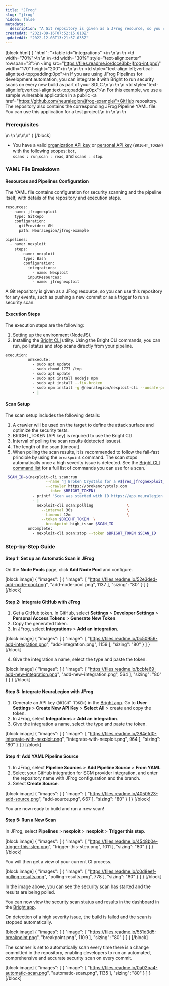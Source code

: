 ```yaml
---
title: "JFrog"
slug: "jfrog"
hidden: false
metadata: 
  description: "A Git repository is given as a JFrog resource, so you can use this repository for any events, such as pushing a new commit or as a trigger to run a security scan"
createdAt: "2021-09-16T07:52:15.810Z"
updatedAt: "2022-12-08T13:21:57.035Z"
---
```

[block:html]
{
  "html": "<table id=\"integrations\" >\n  <style>\n #integrations {\n    border-collapse: separate;\n    width: 100%;\n    display: block;\n    display: table;\n  }\n #integrations td,\n  th {\n    border: 0px solid #ddd;\n    padding-left: 0px;\n    background-color: #FFFFFF;\n  }\n  </style>\n  <body>\n  <tr>\n    <td width=\"70%\">\n      \n    </td>\n    <td width=\"30%\" style=\"text-align:center\" rowspan=\"3\">\n      <img src=\"https://files.readme.io/dcce3bb-jfrog-int.png\" width=\"170\" height=\"200\"></img>\n    </td>\n  </tr>\n  <tr>\n    <td style=\"text-align:left;vertical-align:text-top;padding:0px\">\n    If you are using JFrog  Pipelines for development automation, you can integrate it with Bright to run security scans on every new build as part of your SDLC.\n    </td>\n  </tr>\n  <tr>\n    <td style=\"text-align:left;vertical-align:text-top;padding:0px\">\n   For this example, we use a sample vulnerable application in a public <a href=\"https://github.com/neuralegion/jfrog-example\">GitHub repository</a>. The repository also contains the corresponding JFrog Pipeline YAML file. You can use this application for a test project.\n    </td>\n  </tr>\n  <tr>\n  <td>\n    <h3>Prerequisites</h3>\n    </td>\n    </tr>\n</table>\n</body>\n"
}
[/block]



- You have a valid [organization API key](/docs/manage-your-organization#manage-organization-apicli-authentication-tokens) or [personal API key](/docs/manage-your-personal-account#manage-your-personal-api-keys-authentication-tokens) (`BRIGHT_TOKEN`) with the following scopes: `bot`,<br>`scans : run`,`scan : read`, and `scans : stop`.
  <p>

### YAML File Breakdown

#### Resources and Pipelines Configuration

The YAML file contains configuration for security scanning and the pipeline itself, with details of the repository and execution steps.

```bash
resources:
  - name: jfrognexploit
    type: GitRepo
    configuration:
      gitProvider: GH
      path: NeuraLegion/jfrog-example

pipelines:
  - name: nexploit
    steps:
      - name: nexploit
        type: Bash
        configuration:
          integrations:
            - name: Nexploit
          inputResources:
            - name: jfrognexploit
```



A Git repository is given as a JFrog resource, so you can use this repository for any events, such as pushing a new commit or as a trigger to run a security scan.

#### Execution Steps

The execution steps are the following:

1. Setting up the environment (NodeJS).
2. Installing the [Bright CLI](/docs/about-nexploit-cli) utility. Using the Bright CLI commands, you can run, poll status and stop scans directly from your pipeline.

```bash
execution:
          onExecute:
            - sudo apt update
            - sudo chmod 1777 /tmp
            - sudo apt update
            - sudo apt install nodejs npm
            - sudo apt install --fix-broken
            - sudo npm install -g @neuralegion/nexploit-cli --unsafe-perm=true
            - |
```



#### Scan Setup

The scan setup includes the following details:

1. A crawler will be used on the target to define the attack surface and optimize the security tests.
2. BRIGHT_TOKEN (API key) is required to use the Bright CLI.
3. Interval of polling the scan results (detected issues).
4. The length of the scan (timeout).
5. When polling the scan results, it is recommended to follow the fail-fast principle by using the `breakpoint` command. The scan stops automatically once a high severity issue is detected.  See the [Bright CLI command list](/docs/command-list) for a full list of commands you can use for a scan.

```bash
 SCAN_ID=$(nexploit-cli scan:run                                                \
                  --name "💎 Broken Crystals for a #${res_jfrognexploit_commitSha} #${run_id}" \
                  --crawler https://brokencrystals.com                                         \
                  --token $BRIGHT_TOKEN)
            - printf "Scan was started with ID https://app.neuralegion.com/scans/$SCAN_ID"
            - |
              nexploit-cli scan:polling               \
                --interval 30s                        \
                --timeout 12m                         \
                --token $BRIGHT_TOKEN  \
                --breakpoint high_issue $SCAN_ID
          onComplete:
            - nexploit-cli scan:stop --token $BRIGHT_TOKEN $SCAN_ID
```



### Step-by-Step Guide

#### Step 1: Set up an Automatic Scan in JFrog

On the **Node Pools** page, click **Add Node Pool** and configure.

[block:image]
{
  "images": [
    {
      "image": [
        "https://files.readme.io/52e3ded-add-node-pool.png",
        "add-node-pool.png",
        1137
      ],
      "sizing": "80"
    }
  ]
}
[/block]



#### Step 2: Integrate GitHub with JFrog

1. Get a GitHub token.  In GitHub, select **Settings** > **Developer Settings** > **Personal Access Tokens** > **Generate New Token**.
2. Copy the generated token.
3. In JFrog, select **Integrations** > **Add an integration**.

[block:image]
{
  "images": [
    {
      "image": [
        "https://files.readme.io/0c50956-add-integration.png",
        "add-integration.png",
        1159
      ],
      "sizing": "80"
    }
  ]
}
[/block]



4. Give the integration a name, select the type and paste the token.

[block:image]
{
  "images": [
    {
      "image": [
        "https://files.readme.io/bcbfe69-add-new-integration.png",
        "add-new-integration.png",
        564
      ],
      "sizing": "80"
    }
  ]
}
[/block]



#### Step 3: Integrate NeuraLegion with JFrog

1. Generate an API key (`BRIGHT_TOKEN`) in the [Bright app](https://app.brightsec.com).  Go to **User Settings** > **Create New API Key** > **Select All** > create and copy the token. 
2. In JFrog, select **Integrations** > **Add an integration**.
3. Give the integration a name, select the type and paste the token.

[block:image]
{
  "images": [
    {
      "image": [
        "https://files.readme.io/284efd0-integrate-with-nexploit.png",
        "integrate-with-nexploit.png",
        964
      ],
      "sizing": "80"
    }
  ]
}
[/block]



#### Step 4: Add YAML Pipeline Source

1. In JFrog, select **Pipeline Sources** > **Add Pipeline Source** > **From YAML**.
2. Select your GitHub integration for SCM provider integration, and enter the repository name with JFrog configuration and the branch.
3. Select **Create Source**.

[block:image]
{
  "images": [
    {
      "image": [
        "https://files.readme.io/4050523-add-source.png",
        "add-source.png",
        667
      ],
      "sizing": "80"
    }
  ]
}
[/block]



You are now ready to build and run a new scan!

#### Step 5: Run a New Scan

In JFrog, select **Pipelines** > **nexploit** > **nexploit** > **Trigger this step**.

[block:image]
{
  "images": [
    {
      "image": [
        "https://files.readme.io/4548b0e-trigger-this-step.png",
        "trigger-this-step.png",
        1011
      ],
      "sizing": "80"
    }
  ]
}
[/block]



You will then get a view of your current CI process.

[block:image]
{
  "images": [
    {
      "image": [
        "https://files.readme.io/c0d8eef-polling-results.png",
        "polling-results.png",
        778
      ],
      "sizing": "80"
    }
  ]
}
[/block]



In the image above, you can see the security scan has started and the results are being polled.

You can now view the security scan status and results in the dashboard in the [Bright app](https://app.brightsec.com). 

On detection of a high severity issue, the build is failed and the scan is stopped automatically.

[block:image]
{
  "images": [
    {
      "image": [
        "https://files.readme.io/551d3d5-breakpoint.png",
        "breakpoint.png",
        1109
      ],
      "sizing": "80"
    }
  ]
}
[/block]



The scanner is set to automatically scan every time there is a change committed in the repository, enabling developers to run an automated, comprehensive and accurate security scan on every commit.

[block:image]
{
  "images": [
    {
      "image": [
        "https://files.readme.io/0a02ba4-automatic-scan.png",
        "automatic-scan.png",
        1135
      ],
      "sizing": "80"
    }
  ]
}
[/block]